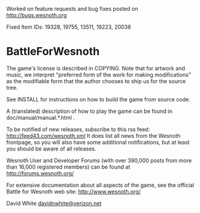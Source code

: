Worked on feature requests and bug fixes posted on http://bugs.wesnoth.org

Fixed Item IDs: 19328, 19755, 13511, 19223, 20036


BattleForWesnoth
================
The game's license is described in COPYING.  Note that for artwork and
music, we interpret "preferred form of the work for making modifications" as
the modifiable form that the author chooses to ship us for the source tree.

See INSTALL for instructions on how to build the game from source code.

A (translated) description of how to play the game can be found in 
doc/manual/manual.*.html .

To be notified of new releases, subscribe to this rss feed:
    http://feed43.com/wesnoth.xml
It does list all news from the Wesnoth frontpage, so you will also have some
additional notifications, but at least you should be aware of all releases.

Wesnoth User and Developer Forums (with over 390,000 posts from more
than 16,000 registered members) can be found at
    http://forums.wesnoth.org/

For extensive documentation about all aspects of the game, see the
official Battle for Wesnoth web site:
    http://www.wesnoth.org/

David White <davidnwhite@verizon.net>
